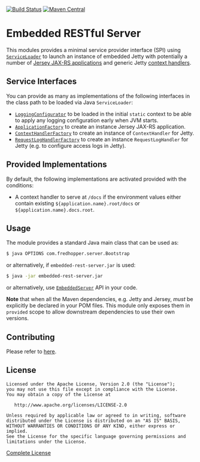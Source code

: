 [![Build Status](https://img.shields.io/travis/sdl/embedded-rest-server.svg?style=flat-square)](https://travis-ci.org/sdl/embedded-rest-server) [![Maven  Central](https://img.shields.io/maven-central/v/com.fredhopper.server/embedded-rest-server.svg?style=flat-square)](http://search.maven.org/#browse%7C44355596)

# Embedded RESTful Server

This modules provides a minimal service provider interface (SPI) using [`ServiceLoader`][1] to launch an instance of embedded Jetty with potentially a number of [Jersey JAX-RS applications][2] and generic Jetty [context handlers][3].

## Service Interfaces

You can provide as many as implementations of the following interfaces in the class path to be loaded via Java `ServiceLoader`:

* [`LoggingConfigurator`][4] to be loaded in the initial `static` context to be able to apply any logging configuration early when JVM starts.
* [`ApplicationFactory`][5] to create an instance Jersey JAX-RS application.
* [`ContextHandlerFactory`][6] to create an instance of `ContextHandler` for Jetty.
* [`RequestLogHandlerFactory`][7] to create an instance `RequestLogHandler` for Jetty (e.g. to configure access logs in Jetty).

## Provided Implementations

By default, the following implementations are activated provided with the conditions:

* A context handler to serve at `/docs` if the environment values either contain existing `${application.name}.root/docs` or `${application.name}.docs.root`.

## Usage

The module provides a standard Java main class that can be used as:

```bash
$ java OPTIONS com.fredhopper.server.Bootstrap
```

or alternatively, if `embedded-rest-server.jar` is used:

```bash
$ java -jar embedded-rest-server.jar
```

or alternatively, use [`EmbeddedServer`][es] API in your code.

**Note** that when all the Maven dependencies, e.g. Jetty and Jersey, *must* be explicitly be declared
in your POM files. This module only exposes them in `provided` scope to allow downstream dependencies
to use their own versions.

## Contributing

Please refer to [here](sdl/oss-parent/CONTRIBUTING.md).

## License

```
Licensed under the Apache License, Version 2.0 (the "License");
you may not use this file except in compliance with the License.
You may obtain a copy of the License at

   http://www.apache.org/licenses/LICENSE-2.0

Unless required by applicable law or agreed to in writing, software
distributed under the License is distributed on an "AS IS" BASIS,
WITHOUT WARRANTIES OR CONDITIONS OF ANY KIND, either express or implied.
See the License for the specific language governing permissions and
limitations under the License.
```

[Complete License][license]

[1]: http://docs.oracle.com/javase/8/docs/api/java/util/ServiceLoader.html
[2]: https://jersey.java.net/
[3]: http://download.eclipse.org/jetty/stable-9/apidocs/org/eclipse/jetty/server/handler/ContextHandler.html
[4]: src/main/java/com/fredhopper/server/spi/LoggingConfigurator.java
[5]: src/main/java/com/fredhopper/server/spi/ApplicationFactory.java
[6]: src/main/java/com/fredhopper/server/spi/ContextHandlerFactory.java
[7]: src/main/java/com/fredhopper/server/spi/RequestLogHandlerFactory.java
[license]: LICENSE.txt
[es]: src/main/java/com/fredhopper/server/EmbeddedServer.java
